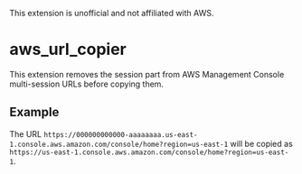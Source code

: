 This extension is unofficial and not affiliated with AWS.

# aws_url_copier
This extension removes the session part from AWS Management Console multi-session URLs before copying them.

## Example  
The URL `https://000000000000-aaaaaaaa.us-east-1.console.aws.amazon.com/console/home?region=us-east-1` will be copied as `https://us-east-1.console.aws.amazon.com/console/home?region=us-east-1`.
